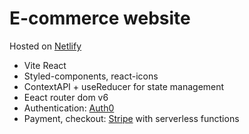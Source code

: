 # E-commerce website

Hosted on [Netlify](https://kz-ecommerce.netlify.app/)

- Vite React
- Styled-components, react-icons
- ContextAPI + useReducer for state management
- Eeact router dom v6
- Authentication: [Auth0](https://auth0.com/)
- Payment, checkout: [Stripe](https://stripe.com/en-ca) with serverless functions
